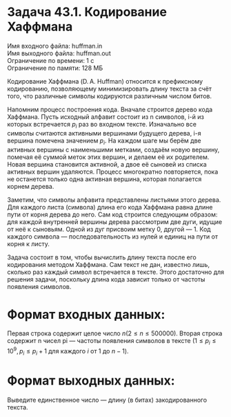 # Задача 43.1. Кодирование Хаффмана
Имя входного файла: huffman.in                                                                                                  
Имя выходного файла: huffman.out                                                                                                
Ограничение по времени: 1 с                                                                                                     
Ограничение по памяти: 128 МБ                                                                                                   

Кодирование Хаффмана (D. A. Huffman) относится к префиксному кодированию, позволяющему минимизировать длину текста за счёт того, что различные символы кодируются различным числом битов.

Напомним процесс построения кода. Вначале строится дерево кода Хаффмана. Пусть исходный алфавит состоит из n символов, i-й из которых встречается $p_i$ раз во входном тексте. Изначально все символы считаются активными вершинами будущего дерева, i-я вершина помечена значением $p_i$. На каждом шаге мы берём две активных вершины с наименьшими метками, создаём новую вершину, помечая её суммой меток этих вершин, и делаем её их родителем. Новая вершина становится активной, а двое её сыновей из списка активных вершин удаляются. Процесс многократно повторяется, пока не останется только одна активная вершина, которая полагается корнем дерева.

Заметим, что символы алфавита представлены листьями этого дерева. Для каждого листа (символа) длина его кода Хаффмана равна длине пути от корня дерева до него. Сам код строится следующим образом: для каждой внутренней вершины дерева рассмотрим две дуги, идущие от неё к сыновьям. Одной из дуг присвоим метку 0, другой — 1. Код каждого символа — последовательность из нулей и единиц на пути от корня к листу.

Задача состоит в том, чтобы вычислить длину текста после его кодирования методом Хаффмана. Сам текст не дан, известно лишь, сколько раз каждый символ встречается в тексте. Этого достаточно для решения задачи, поскольку длина кода зависит только от частоты появления символов.

# Формат входных данных:

Первая строка содержит целое число $n (2 ≤ n ≤ 500 000)$.
Вторая строка содержит n чисел pi — частоты появления символов в тексте $(1 ≤ p_i ≤ 10^9, p_i ≤ p_i + 1$ для каждого $i$ от $1$ до $n − 1)$.

# Формат выходных данных:

Выведите единственное число — длину (в битах) закодированного текста.
